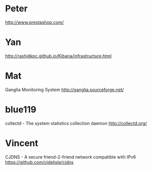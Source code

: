 




# Peter

<http://www.prestashop.com/>  

# Yan 

<http://rashidkpc.github.io/Kibana/infrastructure.html>  

# Mat

Ganglia Monitoring System
<http://ganglia.sourceforge.net/>  

# blue119

collectd - The system statistics collection daemon
<http://collectd.org/>  

# Vincent

CJDNS - A secure friend-2-friend network compatible with IPv6
<https://github.com/cjdelisle/cjdns>  